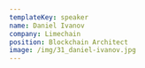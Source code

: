 ```yaml
---
templateKey: speaker
name: Daniel Ivanov
company: Limechain
position: Blockchain Architect
image: /img/31_daniel-ivanov.jpg
---
```


